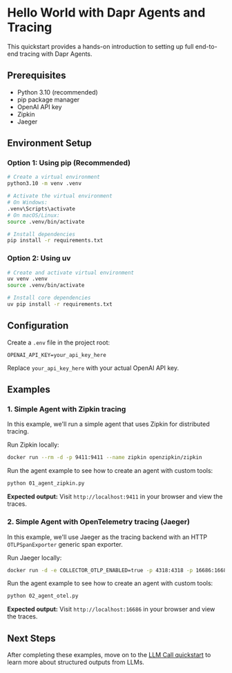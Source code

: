 # Hello World with Dapr Agents and Tracing

This quickstart provides a hands-on introduction to setting up full end-to-end tracing with Dapr Agents.

## Prerequisites

- Python 3.10 (recommended)
- pip package manager
- OpenAI API key
- Zipkin
- Jaeger

## Environment Setup

### Option 1: Using pip (Recommended)

```bash
# Create a virtual environment
python3.10 -m venv .venv

# Activate the virtual environment 
# On Windows:
.venv\Scripts\activate
# On macOS/Linux:
source .venv/bin/activate

# Install dependencies
pip install -r requirements.txt

```

### Option 2: Using uv 

```bash
# Create and activate virtual environment
uv venv .venv
source .venv/bin/activate

# Install core dependencies
uv pip install -r requirements.txt
```

## Configuration

Create a `.env` file in the project root:

```env
OPENAI_API_KEY=your_api_key_here
```

Replace `your_api_key_here` with your actual OpenAI API key.

## Examples

### 1. Simple Agent with Zipkin tracing

In this example, we'll run a simple agent that uses Zipkin for distributed tracing.

Run Zipkin locally:

```bash
docker run --rm -d -p 9411:9411 --name zipkin openzipkin/zipkin
```

Run the agent example to see how to create an agent with custom tools:

<!-- STEP
name: Run simple agent with tools example
expected_stdout_lines:
  - "user:"
  - "What's the weather?"
  - "assistant:"
  - "Function name: MyWeatherFunc"
  - "MyWeatherFunc(tool)"
  - "It's 72°F and sunny"
  - "assistant:"
  - "The current weather is 72°F and sunny."
timeout_seconds: 30
output_match_mode: substring
-->
```bash
python 01_agent_zipkin.py
```
<!-- END_STEP -->

**Expected output:** Visit `http://localhost:9411` in your browser and view the traces.

### 2. Simple Agent with OpenTelemetry tracing (Jaeger)

In this example, we'll use Jaeger as the tracing backend with an HTTP `OTLPSpanExporter` generic span exporter.

Run Jaeger locally:

```bash
docker run -d -e COLLECTOR_OTLP_ENABLED=true -p 4318:4318 -p 16686:16686 jaegertracing/all-in-one:latest
```

Run the agent example to see how to create an agent with custom tools:

<!-- STEP
name: Run simple agent with tools example
expected_stdout_lines:
  - "user:"
  - "What's the weather?"
  - "assistant:"
  - "Function name: MyWeatherFunc"
  - "MyWeatherFunc(tool)"
  - "It's 72°F and sunny"
  - "assistant:"
  - "The current weather is 72°F and sunny."
timeout_seconds: 30
output_match_mode: substring
-->
```bash
python 02_agent_otel.py
```
<!-- END_STEP -->

**Expected output:** Visit `http://localhost:16686` in your browser and view the traces.

## Next Steps

After completing these examples, move on to the [LLM Call quickstart](../02_llm_call_open_ai/README.md) to learn more about structured outputs from LLMs.
